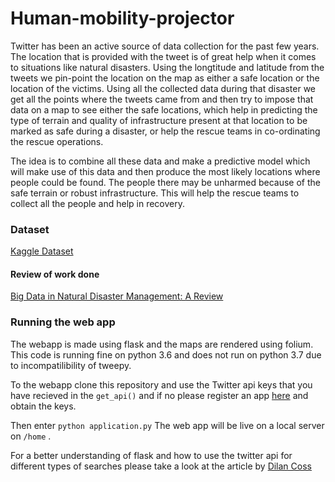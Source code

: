 # Human-mobility-projector

Twitter has been an active source of data collection for the past few years. The location that is provided with the tweet is of great help when it comes to situations like natural disasters. Using the longtitude and latitude from the tweets we pin-point the location on the map as  either a safe location or the location of the victims. Using all the collected data during that disaster we get all the points where the tweets came from and then try to impose that data on a map to see either the safe locations, which help in predicting the type of terrain and quality of infrastructure present at that location to be marked as safe during a disaster, or help the rescue teams in co-ordinating the rescue operations. 

The idea is to combine all these data and make a predictive model which will make use of this data and then produce the most likely locations where people could be found. The people there may be unharmed because of the safe terrain or robust infrastructure.
This will help the rescue teams to collect all the people and help in recovery.

### Dataset

[Kaggle Dataset](https://www.kaggle.com/dryad/human-mobility-during-natural-disasters)

#### Review of work done

[Big Data in Natural Disaster Management: A Review](https://www.mdpi.com/2076-3263/8/5/165/pdf-vor)


### Running the web app

The webapp is made using flask and the maps are rendered using folium. This code is running fine on python 3.6 and does not run on python 3.7 due to incompatilibility of tweepy.

To the webapp clone this repository and use the Twitter api keys that you have recieved in the ```get_api()``` and if no please register an app [here](https://developer.twitter.com/en/apply-for-access) and obtain the keys.

Then enter 
```python application.py``` 
The web app will be live on a local server on ```/home``` .

For a better understanding of flask and how to use the twitter api for different types of searches please take a look at the article by [Dilan Coss](https://nearsoft.com/blog/how-to-create-an-api-and-web-applications-with-flask/)
